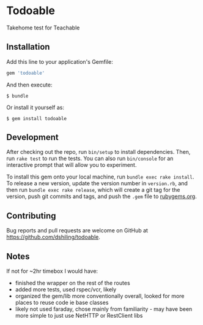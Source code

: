 # Todoable 

Takehome test for Teachable

## Installation

Add this line to your application's Gemfile:

```ruby
gem 'todoable'
```

And then execute:

    $ bundle

Or install it yourself as:

    $ gem install todoable

## Development

After checking out the repo, run `bin/setup` to install dependencies. Then, run `rake test` to run the tests. You can also run `bin/console` for an interactive prompt that will allow you to experiment.

To install this gem onto your local machine, run `bundle exec rake install`. To release a new version, update the version number in `version.rb`, and then run `bundle exec rake release`, which will create a git tag for the version, push git commits and tags, and push the `.gem` file to [rubygems.org](https://rubygems.org).

## Contributing

Bug reports and pull requests are welcome on GitHub at https://github.com/dshiling/todoable.


## Notes

If not for ~2hr timebox I would have:
- finished the wrapper on the rest of the routes
- added more tests, used rspec/vcr, likely
- organized the gem/lib more conventionally overall, looked for more places to reuse code ie base classes
- likely not used faraday, chose mainly from familiarity - may have been more simple to just use NetHTTP or RestClient libs
